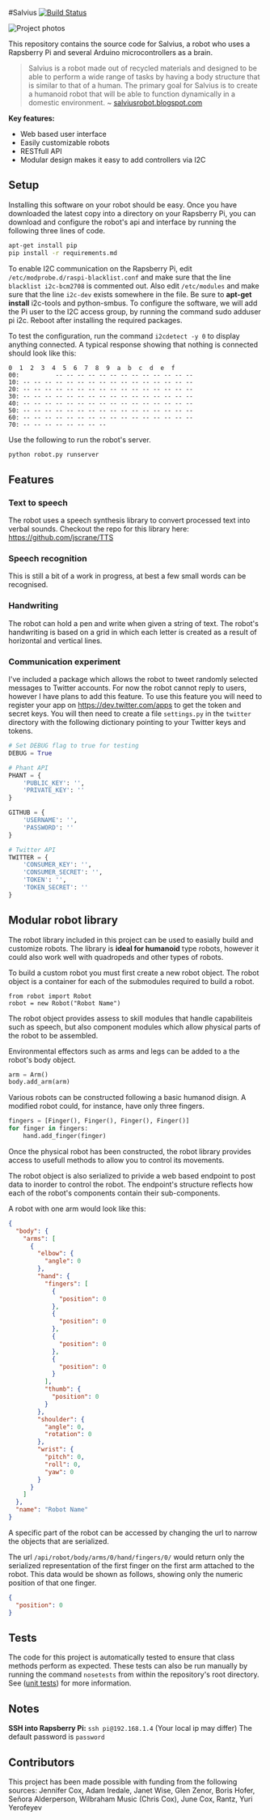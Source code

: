 #Salvius [![Build Status](https://travis-ci.org/gunthercox/salvius.svg?branch=master)](https://travis-ci.org/gunthercox/salvius)

![Project photos](http://i.imgur.com/4sXpuA4.png)

This repository contains the source code for Salvius, a robot who uses a 
Rapsberry Pi and several Arduino microcontrollers as a brain.

> Salvius is a robot made out of recycled materials
> and designed to be able to perform a wide range of
> tasks by having a body structure that is similar to
> that of a human. The primary goal for Salvius is to 
> create a humanoid robot that will be able to function
> dynamically in a domestic environment.
> ~ [salviusrobot.blogspot.com](http://salviusrobot.blogspot.com)

**Key features:**
  - Web based user interface
  - Easily customizable robots
  - RESTfull API
  - Modular design makes it easy to add controllers via I2C

## Setup
Installing this software on your robot should be easy. Once you have downloaded 
the latest copy into a directory on your Rapsberry Pi, you can download and 
configure the robot's api and interface by running the following three lines of code.

```bash
apt-get install pip
pip install -r requirements.md
```

To enable I2C communication on the Rapsberry Pi, edit
```/etc/modprobe.d/raspi-blacklist.conf``` and make sure that the line ```blacklist i2c-bcm2708``` is commented out. Also edit ```/etc/modules``` and make sure that the line ```i2c-dev``` exists somewhere in the file.
Be sure to **apt-get install** i2c-tools and python-smbus.
To configure the software, we will add the Pi user to the I2C access group, by running the command sudo adduser pi i2c.
Reboot after installing the required packages.

To test the configuration, run the command ```i2cdetect -y 0``` to display anything connected. A typical response showing that nothing is connected should look like this:

```
0  1  2  3  4  5  6  7  8  9  a  b  c  d  e  f
00:          -- -- -- -- -- -- -- -- -- -- -- -- --
10: -- -- -- -- -- -- -- -- -- -- -- -- -- -- -- --
20: -- -- -- -- -- -- -- -- -- -- -- -- -- -- -- --
30: -- -- -- -- -- -- -- -- -- -- -- -- -- -- -- --
40: -- -- -- -- -- -- -- -- -- -- -- -- -- -- -- --
50: -- -- -- -- -- -- -- -- -- -- -- -- -- -- -- --
60: -- -- -- -- -- -- -- -- -- -- -- -- -- -- -- --
70: -- -- -- -- -- -- -- --
```

Use the following to run the robot's server.
```bash
python robot.py runserver
```

## Features

### Text to speech
The robot uses a speech synthesis library to convert processed text into verbal sounds.
Checkout the repo for this library here: https://github.com/jscrane/TTS

### Speech recognition
This is still a bit of a work in progress, at best a few small words can be recognised.

### Handwriting

The robot can hold a pen and write when given a string of text.
The robot's handwriting is based on a grid in which each letter is created as a
result of horizontal and vertical lines.

### Communication experiment
I've included a package which allows the robot to tweet randomly selected 
messages to Twitter accounts. For now the robot cannot reply to users, however 
I have plans to add this feature. To use this feature you will need to register 
your app on https://dev.twitter.com/apps to get the token and secret keys. 
You will then need to create a file ```settings.py``` in the ```twitter``` 
directory with the following dictionary pointing to your Twitter keys and tokens.

```python
# Set DEBUG flag to true for testing
DEBUG = True

# Phant API
PHANT = {
    'PUBLIC_KEY': '',
    'PRIVATE_KEY': ''
}

GITHUB = {
    'USERNAME': '',
    'PASSWORD': ''
}

# Twitter API
TWITTER = {
    'CONSUMER_KEY': '',
    'CONSUMER_SECRET': '',
    'TOKEN': '',
    'TOKEN_SECRET': ''
}
```

## Modular robot library
The robot library included in this project can be used to easially build and
customize robots. The library is **ideal for humanoid** type robots, however it
could also work well with quadropeds and other types of robots.

To build a custom robot you must first create a new robot object. The robot
object is a container for each of the submodules required to build a robot.

```
from robot import Robot
robot = new Robot("Robot Name")
```

The robot object provides assess to skill modules that handle capabiliteis such
as speech, but also component modules which allow physical parts of the robot
to be assembled.

Environmental effectors such as arms and legs can be added to a the robot's body
object.

```python
arm = Arm()
body.add_arm(arm)
```

Various robots can be constructed following a basic humanod disign. A modified
robot could, for instance, have only three fingers.

```python
fingers = [Finger(), Finger(), Finger(), Finger()]
for finger in fingers:
    hand.add_finger(finger)
```

Once the physical robot has been constructed, the robot library provides access
to usefull methods to allow you to control its movements.

The robot object is also serialized to privide a web based endpoint to post data
to inorder to control the robot. The endpoint's structure reflects how each of
the robot's components contain their sub-components.

A robot with one arm would look like this:

```json
{
  "body": {
    "arms": [
      {
        "elbow": {
          "angle": 0
        },
        "hand": {
          "fingers": [
            {
              "position": 0
            },
            {
              "position": 0
            },
            {
              "position": 0
            },
            {
              "position": 0
            }
          ],
          "thumb": {
            "position": 0
          }
        },
        "shoulder": {
          "angle": 0,
          "rotation": 0
        },
        "wrist": {
          "pitch": 0,
          "roll": 0,
          "yaw": 0
        }
      }
    ]
  },
  "name": "Robot Name"
}
```

A specific part of the robot can be accessed by changing the url to narrow the
objects that are serialized.

The url ```/api/robot/body/arms/0/hand/fingers/0/``` would return
only the serialized representation of the first finger on the first arm attached
to the robot. This data would be shown as follows, showing only the numeric
position of that one finger.

```json
{
  "position": 0
}
```

## Tests
The code for this project is automatically tested to ensure that class methods
perform as expected. These tests can also be run manually by running the command
```nosetests``` from within the repository's root directory. See 
([unit tests](http://en.wikipedia.org/wiki/Unit_testing)) for more information.

## Notes

**SSH into Rapsberry Pi:** ```ssh pi@192.168.1.4``` (Your local ip may differ)
The default password is ```password```

## Contributors
This project has been made possible with funding from the following sources:
Jennifer Cox, Adam Iredale, Janet Wise, Glen Zenor, Boris Hofer, 
Señora Alderperson, Wilbraham Music (Chris Cox), June Cox, Rantz, Yuri Yerofeyev
